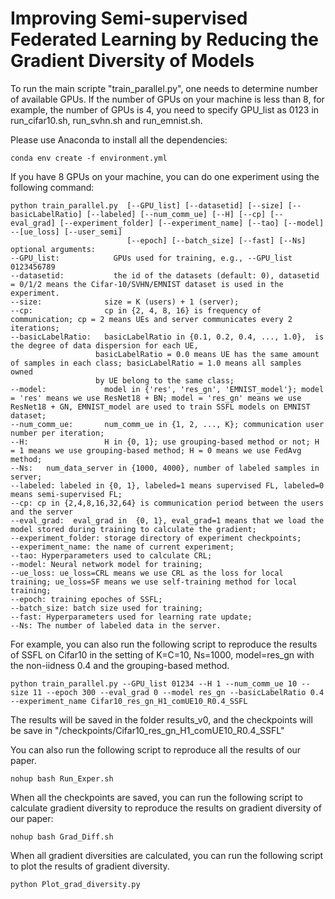 # Improving Semi-supervised Federated Learning by Reducing the Gradient Diversity of Models

To run the main scripte "train_parallel.py", one needs to determine number of available GPUs.
If the number of GPUs on your machine is less than 8, for example, the number of GPUs is 4, you need to specify GPU_list as 0123 in run_cifar10.sh, run_svhn.sh and run_emnist.sh.

Please use Anaconda to install all the dependencies:

```
conda env create -f environment.yml
```
If you have 8 GPUs on your machine, you can do one experiment using the following command:

```
python train_parallel.py  [--GPU_list] [--datasetid] [--size] [--basicLabelRatio] [--labeled] [--num_comm_ue] [--H] [--cp] [--eval_grad] [--experiment_folder] [--experiment_name] [--tao] [--model] --[ue_loss] [--user_semi]
                          [--epoch] [--batch_size] [--fast] [--Ns]
optional arguments:
--GPU_list:            GPUs used for training, e.g., --GPU_list 0123456789
--datasetid:           the id of the datasets (default: 0), datasetid = 0/1/2 means the Cifar-10/SVHN/EMNIST dataset is used in the experiment.
--size:              size = K (users) + 1 (server);
--cp:                cp in {2, 4, 8, 16} is frequency of communication; cp = 2 means UEs and server communicates every 2 iterations;
--basicLabelRatio:   basicLabelRatio in {0.1, 0.2, 0.4, ..., 1.0},  is the degree of data dispersion for each UE,
                   basicLabelRatio = 0.0 means UE has the same amount of samples in each class; basicLabelRatio = 1.0 means all samples owned
                   by UE belong to the same class;
--model:             model in {'res', 'res_gn', 'EMNIST_model'}; model = 'res' means we use ResNet18 + BN; model = 'res_gn' means we use ResNet18 + GN, EMNIST_model are used to train SSFL models on EMNIST dataset;
--num_comm_ue:       num_comm_ue in {1, 2, ..., K}; communication user number per iteration;
--H:                 H in {0, 1}; use grouping-based method or not; H = 1 means we use grouping-based method; H = 0 means we use FedAvg method;
--Ns:   num_data_server in {1000, 4000}, number of labeled samples in server;
--labeled: labeled in {0, 1}, labeled=1 means supervised FL, labeled=0 means semi-supervised FL;
--cp: cp in {2,4,8,16,32,64} is communication period between the users and the server
--eval_grad:  eval_grad in  {0, 1}, eval_grad=1 means that we load the model stored during training to calculate the gradient;
--experiment_folder: storage directory of experiment checkpoints;
--experiment_name: the name of current experiment;
--tao: Hyperparameters used to calculate CRL;
--model: Neural network model for training;
--ue_loss: ue_loss=CRL means we use CRL as the loss for local training; ue_loss=SF means we use self-training method for local training;
--epoch: training epoches of SSFL;
--batch_size: batch size used for training;
--fast: Hyperparameters used for learning rate update;
--Ns: The number of labeled data in the server.
```
For example, you can also run the following script to reproduce the results of SSFL on Cifar10 in the setting of K=C=10, Ns=1000, model=res_gn with the non-iidness 0.4 and the grouping-based method.
```
python train_parallel.py --GPU_list 01234 --H 1 --num_comm_ue 10 --size 11 --epoch 300 --eval_grad 0 --model res_gn --basicLabelRatio 0.4 --experiment_name Cifar10_res_gn_H1_comUE10_R0.4_SSFL
```

The results will be saved in the folder results_v0, and the checkpoints will be save in "/checkpoints/Cifar10_res_gn_H1_comUE10_R0.4_SSFL"

You can also run the following script to reproduce all the results of our paper.
```
nohup bash Run_Exper.sh
```

When all the checkpoints are saved, you can run the following script to calculate gradient diversity to reproduce the results on gradient diversity of our paper:
```
nohup bash Grad_Diff.sh
```
When all gradient diversities are calculated, you can run the following script to plot the results of gradient diversity.
```
python Plot_grad_diversity.py
```
